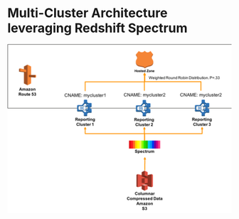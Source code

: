 # Multi-Cluster Architecture leveraging Redshift Spectrum

![Spectrum multi-cluster](spectrum-multicluster.png)